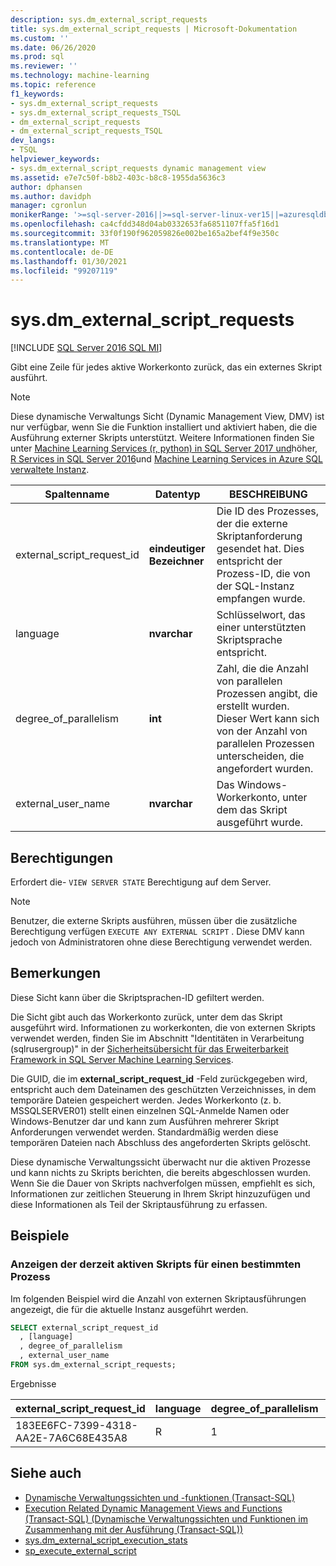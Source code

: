 ```yaml
---
description: sys.dm_external_script_requests
title: sys.dm_external_script_requests | Microsoft-Dokumentation
ms.custom: ''
ms.date: 06/26/2020
ms.prod: sql
ms.reviewer: ''
ms.technology: machine-learning
ms.topic: reference
f1_keywords:
- sys.dm_external_script_requests
- sys.dm_external_script_requests_TSQL
- dm_external_script_requests
- dm_external_script_requests_TSQL
dev_langs:
- TSQL
helpviewer_keywords:
- sys.dm_external_script_requests dynamic management view
ms.assetid: e7e7c50f-b8b2-403c-b8c8-1955da5636c3
author: dphansen
ms.author: davidph
manager: cgronlun
monikerRange: '>=sql-server-2016||>=sql-server-linux-ver15||=azuresqldb-mi-current'
ms.openlocfilehash: ca4cfdd348d04ab0332653fa6851107ffa5f16d1
ms.sourcegitcommit: 33f0f190f962059826e002be165a2bef4f9e350c
ms.translationtype: MT
ms.contentlocale: de-DE
ms.lasthandoff: 01/30/2021
ms.locfileid: "99207119"
---
```

# <a name="sysdm_external_script_requests"></a>sys.dm_external_script_requests
[!INCLUDE [SQL Server 2016 SQL MI](../../includes/applies-to-version/sqlserver2016-asdbmi.md)]

Gibt eine Zeile für jedes aktive Workerkonto zurück, das ein externes Skript ausführt.
  
> [!NOTE]
> Diese dynamische Verwaltungs Sicht (Dynamic Management View, DMV) ist nur verfügbar, wenn Sie die Funktion installiert und aktiviert haben, die die Ausführung externer Skripts unterstützt. Weitere Informationen finden Sie unter [Machine Learning Services (r, python) in SQL Server 2017 und](../../machine-learning/sql-server-machine-learning-services.md)höher, [R Services in SQL Server 2016](../../machine-learning/r/sql-server-r-services.md)und [Machine Learning Services in Azure SQL verwaltete Instanz](/azure/azure-sql/managed-instance/machine-learning-services-overview).  
  
|Spaltenname|Datentyp|BESCHREIBUNG|  
|-----------------|---------------|-----------------|  
|external_script_request_id|**eindeutiger Bezeichner**|Die ID des Prozesses, der die externe Skriptanforderung gesendet hat. Dies entspricht der Prozess-ID, die von der SQL-Instanz empfangen wurde.|  
|language|**nvarchar**|Schlüsselwort, das einer unterstützten Skriptsprache entspricht. |  
|degree_of_parallelism|**int**|Zahl, die die Anzahl von parallelen Prozessen angibt, die erstellt wurden. Dieser Wert kann sich von der Anzahl von parallelen Prozessen unterscheiden, die angefordert wurden.|  
|external_user_name|**nvarchar**|Das Windows-Workerkonto, unter dem das Skript ausgeführt wurde.|  
  
## <a name="permissions"></a>Berechtigungen

 Erfordert die- `VIEW SERVER STATE` Berechtigung auf dem Server.  
  
> [!NOTE]
> Benutzer, die externe Skripts ausführen, müssen über die zusätzliche Berechtigung verfügen `EXECUTE ANY EXTERNAL SCRIPT` . Diese DMV kann jedoch von Administratoren ohne diese Berechtigung verwendet werden. 
  
## <a name="remarks"></a>Bemerkungen  

Diese Sicht kann über die Skriptsprachen-ID gefiltert werden.

Die Sicht gibt auch das Workerkonto zurück, unter dem das Skript ausgeführt wird. Informationen zu workerkonten, die von externen Skripts verwendet werden, finden Sie im Abschnitt "Identitäten in Verarbeitung (sqlrusergroup)" in der [Sicherheitsübersicht für das Erweiterbarkeit Framework in SQL Server Machine Learning Services](../../machine-learning/concepts/security.md#sqlrusergroup).

Die GUID, die im **external_script_request_id** -Feld zurückgegeben wird, entspricht auch dem Dateinamen des geschützten Verzeichnisses, in dem temporäre Dateien gespeichert werden. Jedes Workerkonto (z. b. MSSQLSERVER01) stellt einen einzelnen SQL-Anmelde Namen oder Windows-Benutzer dar und kann zum Ausführen mehrerer Skript Anforderungen verwendet werden. Standardmäßig werden diese temporären Dateien nach Abschluss des angeforderten Skripts gelöscht.

Diese dynamische Verwaltungssicht überwacht nur die aktiven Prozesse und kann nichts zu Skripts berichten, die bereits abgeschlossen wurden. Wenn Sie die Dauer von Skripts nachverfolgen müssen, empfiehlt es sich, Informationen zur zeitlichen Steuerung in Ihrem Skript hinzuzufügen und diese Informationen als Teil der Skriptausführung zu erfassen.

## <a name="examples"></a>Beispiele  
  
### <a name="viewing-the-currently-active-scripts-for-a-particular-process"></a>Anzeigen der derzeit aktiven Skripts für einen bestimmten Prozess

 Im folgenden Beispiel wird die Anzahl von externen Skriptausführungen angezeigt, die für die aktuelle Instanz ausgeführt werden.  
  
```sql
SELECT external_script_request_id
  , [language]
  , degree_of_parallelism
  , external_user_name
FROM sys.dm_external_script_requests;
```  

Ergebnisse  

external_script_request_id  |language  |degree_of_parallelism  |external_user_name  
---------|---------|---------|---------
183EE6FC-7399-4318-AA2E-7A6C68E435A8     |     R    |      1   |  MSSQLSERVER01

## <a name="see-also"></a>Siehe auch

+ [Dynamische Verwaltungssichten und -funktionen &#40;Transact-SQL&#41;](~/relational-databases/system-dynamic-management-views/system-dynamic-management-views.md)
+ [Execution Related Dynamic Management Views and Functions &#40;Transact-SQL&#41; (Dynamische Verwaltungssichten und Funktionen im Zusammenhang mit der Ausführung (Transact-SQL))](../../relational-databases/system-dynamic-management-views/execution-related-dynamic-management-views-and-functions-transact-sql.md)  
+ [sys.dm_external_script_execution_stats](../../relational-databases/system-dynamic-management-views/sys-dm-external-script-execution-stats.md)
+ [sp_execute_external_script](../../relational-databases/system-stored-procedures/sp-execute-external-script-transact-sql.md)  
